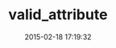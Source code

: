 ---
layout: post
title:  "valid_attribute"
repo:   "bcardarella/valid_attribute"
date:   2015-02-18 17:19:32
gemurl: https://github.com/bcardarella/valid_attribute
---